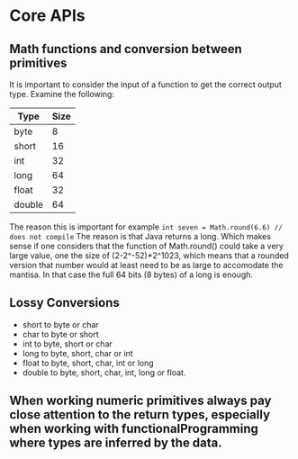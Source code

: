 # Core APIs 

## Math functions and conversion between primitives
It is important to consider the input of a function to get the correct output type. 
Examine the following: 

| Type     | Size |
| -------- | ---- |
|  byte    |  8   | 
|  short   |  16  | 
|  int     |  32  | 
|  long    |  64  | 
|  float   |  32  | 
|  double  |  64  |

The reason this is important for example 
`int seven = Math.round(6.6) // does not compile`
The reason is that Java returns a long. Which makes sense if one considers that the function of Math.round() could take a very large value, one the size of (2-2^-52)*2^1023, which means that a rounded version that number would at least need to be as large to accomodate the mantisa. In that case the full 64 bits (8 bytes) of a long is enough. 

## Lossy Conversions 
- short to byte or char
- char to byte or short
- int to byte, short or char
- long to byte, short, char or int
- float to byte, short, char, int or long
- double to byte, short, char, int, long or float.

## When working numeric primitives always pay close attention to the return types, especially when working with functionalProgramming where types are inferred by the data.
